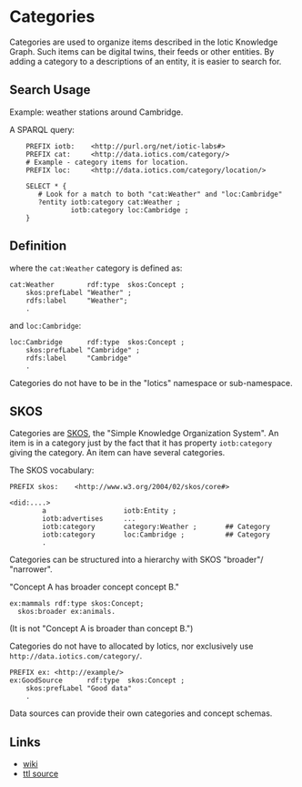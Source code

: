 # Categories

Categories are used to organize items described in the Iotic Knowledge Graph.
Such items can be digital twins, their feeds or other entities.
By adding a category to a descriptions of an entity, it is easier to search for.

## Search Usage

Example: weather stations around Cambridge.

A SPARQL query:

```ttl
    PREFIX iotb:    <http://purl.org/net/iotic-labs#>
    PREFIX cat:     <http://data.iotics.com/category/>
    # Example - category items for location.
    PREFIX loc:     <http://data.iotics.com/category/location/>

    SELECT * { 
       # Look for a match to both "cat:Weather" and "loc:Cambridge"
       ?entity iotb:category cat:Weather ;
               iotb:category loc:Cambridge ;
    }
```

## Definition

where the `cat:Weather` category is defined as:

```ttl
cat:Weather        rdf:type  skos:Concept ;
    skos:prefLabel "Weather" ;
    rdfs:label     "Weather";
    .
```

and `loc:Cambridge`:

```ttl
loc:Cambridge      rdf:type  skos:Concept ;
    skos:prefLabel "Cambridge" ;
    rdfs:label     "Cambridge"
    .
```

Categories do not have to be in the "Iotics" namespace or sub-namespace.

## SKOS

Categories are [SKOS](https://www.w3.org/TR/skos-primer/), the "Simple Knowledge
Organization System". An item is in a category just by the fact that it has
property `iotb:category` giving the category. An item can have several
categories.

The SKOS vocabulary:

```ttl
PREFIX skos:    <http://www.w3.org/2004/02/skos/core#>
```

```ttl
<did:....>
        a                   iotb:Entity ;
        iotb:advertises     ...
        iotb:category       category:Weather ;       ## Category
        iotb:category       loc:Cambridge ;          ## Category
        .
```

Categories can be structured into a hierarchy with SKOS "broader"/ "narrower".

"Concept A has broader concept concept B."

```ttl
ex:mammals rdf:type skos:Concept;
  skos:broader ex:animals.
```

(It is not "Concept A is broader than concept B.")

Categories do not have to allocated by Iotics, nor exclusively use `http://data.iotics.com/category/`.

```ttl
PREFIX ex: <http://example/>
ex:GoodSource      rdf:type  skos:Concept ;
    skos:prefLabel "Good data"
    .
```

Data sources can provide their own categories and concept schemas.

##  Links
- [wiki](https://ioticlabs.atlassian.net/wiki/spaces/DT/pages/208601108/Categories)
- [ttl source](public-categories.ttl)